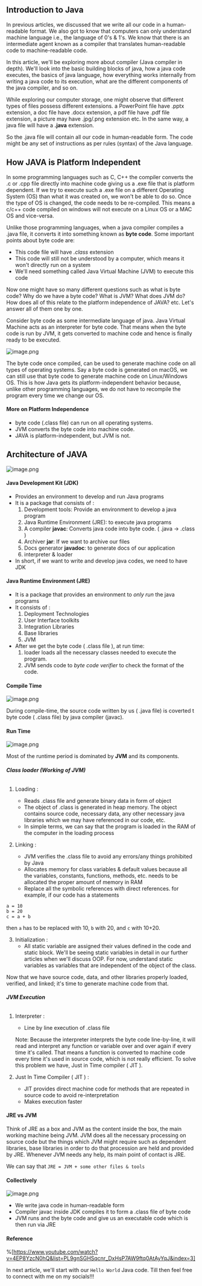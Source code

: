 ## Introduction to Java

In previous articles, we discussed that we write all our code in a human-readable format. We also got to know that computers can only understand machine language i.e., the language of 0's & 1's. We know that there is an intermediate agent known as a compiler that translates human-readable code to machine-readable code.

In this article, we'll be exploring more about compiler (Java compiler in depth). We'll look into the basic building blocks of java, how a java code executes, the basics of java language, how everything works internally from writing a java code to its execution, what are the different components of the java compiler, and so on.

While exploring our computer storage, one might observe that different types of files possess different extensions. a PowerPoint file have .pptx extension, a doc file have .docx extension, a pdf file have .pdf file extension, a picture may have .jpg/.png extension etc. In the same way, a java file will have a __.java__ extension.

So the .java file will contain all our code in human-readable form. The code might be any set of instructions as per rules (syntax) of the Java language.

## How JAVA is Platform Independent
In some programming languages such as C, C++ the compiler converts the .c or .cpp file directly into machine code giving us a .exe file that is platform dependent. If we try to execute such a .exe file on a different Operating System (OS) than what it was created on, we won't be able to do so. Once the type of OS is changed, the code needs to be re-compiled. This means a c/c++ code compiled on windows will not execute on a Linux OS or a MAC OS and vice-versa.

Unlike those programming languages, when a java compiler compiles a .java file, it converts it into something known as __byte code__. Some important points about byte code are:
- This code file will have _.class_ extension
- This code will still not be understood by a computer, which means it won't directly run on a system
- We'll need something called Java Virtual Machine (JVM) to execute this code

Now one might have so many different questions such as what is byte code? Why do we have a byte code? What is JVM? What does JVM do? How does all of this relate to the platform independence of JAVA? etc. Let's answer all of them one by one.

Consider byte code as some intermediate language of java. Java Virtual Machine acts as an interpreter for byte code. That means when the byte code is run by JVM, it gets converted to machine code and hence is finally ready to be executed.

![image.png](https://cdn.hashnode.com/res/hashnode/image/upload/v1636539931785/XaPY_GW3s.png)

The byte code once compiled, can be used to generate machine code on all types of operating systems. Say a byte code is generated on macOS, we can still use that byte code to generate machine code on Linux/Windows OS. This is how Java gets its platform-independent behavior because, unlike other programming languages, we do not have to recompile the program every time we change our OS.

#### More on Platform Independence
- byte code (.class file) can run on all operating systems.
- JVM converts the byte code into machine code.
- JAVA is platform-independent, but JVM is not.

## Architecture of JAVA

![image.png](https://cdn.hashnode.com/res/hashnode/image/upload/v1636541833244/I5nifrMjW.png)

#### Java Development Kit (JDK)
- Provides an environment to develop and run Java programs
- It is a package that consists of :
    1. Development tools: Provide an environment to develop a java program
    2. Java Runtime Environment (JRE): to execute java programs
    3. A compiler __javac__: Converts java code into byte code. ( .java -> .class )
    4. Archiver __jar__: If we want to archive our files
    5. Docs generator __javadoc__: to generate docs of our application
    6. interpreter & loader
- In short, if we want to write and develop java codes, we need to have JDK

#### Java Runtime Environment (JRE)
- It is a package that provides an environment to _only run_ the java programs
- It consists of :
    1. Deployment Technologies
    2. User Interface toolkits
    3. Integration Libraries
    4. Base libraries
    5. JVM
- After we get the byte code ( .class file ), at run time:
    1. loader loads all the necessary classes needed to execute the program.
    2. JVM sends code to _byte code verifier_ to check the format of the code.

#### Compile Time

![image.png](https://cdn.hashnode.com/res/hashnode/image/upload/v1636550710827/rlEBpPKAY.png)

During compile-time, the source code written by us ( .java file) is coverted t byte code ( .class file) by java compiler (javac).

#### Run Time

![image.png](https://cdn.hashnode.com/res/hashnode/image/upload/v1636550875244/cO-n5RzrY.png)

Most of the runtime period is dominated by __JVM__ and its components.

###### __Class loader (Working of JVM)__
1. Loading :
    - Reads .class file and generate binary data in form of object
    - The object of .class is generated in heap memory. The object contains source code, necessary data, any other necessary java libraries which we may have referenced in our code, etc.
    - In simple terms, we can say that the program is loaded in the RAM of the computer in the loading process

2. Linking :
    - JVM verifies the .class file to avoid any errors/any things prohibited by Java
    - Allocates memory for class variables & default values because all the variables, constants, functions, methods, etc. needs to be allocated the proper amount of memory in RAM
    - Replace all the symbolic references with direct references.
for example, if our code has a statements
```
a = 10
b = 20
c = a + b
```
then `a` has to be replaced with 10, `b` with 20, and `c` with 10+20.

3. Initialization :
    - All static variable are assigned their values defined in the code and static block.
We'll be seeing static variables in detail in our further articles when we'll discuss OOP. For now, understand static variables as variables that are independent of the object of the class.

Now that we have source code, data, and other libraries properly loaded, verified, and linked; it's time to generate machine code from that.

###### __JVM Execution__
1. Interpreter :
    - Line by line execution of .class file

    Note: Because the interpreter interprets the byte code line-by-line, it will read and interpret any function or variable over and over again if every time it's called. That means a function is converted to machine code every time it's used in source code, which is not really efficient. To solve this problem we have, Just in Time compiler ( JIT ).

2. Just In Time Compiler ( JIT ) :
    - JIT provides direct machine code for methods that are repeated in source code to avoid re-interpretation
    - Makes execution faster

#### JRE vs JVM
Think of JRE as a box and JVM as the content inside the box, the main working machine being JVM. JVM does all the necessary processing on source code but the things which JVM might require such as dependent libraries, base libraries in order to do that procession are held and provided by JRE. Whenever JVM needs any help, its main point of contact is JRE.

We can say that `JRE = JVM + some other files & tools`

#### Collectively

![image.png](https://cdn.hashnode.com/res/hashnode/image/upload/v1636555326553/37XAWqZRv.png)
- We write java code in human-readable form
- Compiler javac inside JDK compiles it to form a .class file of byte code
- JVM runs and the byte code and give us an executable code which is then run via JRE

#### Reference


%[https://www.youtube.com/watch?v=4EP8YzcN0hQ&list=PL9gnSGHSqcnr_DxHsP7AW9ftq0AtAyYqJ&index=3]


In next article, we'll start with our `Hello World` Java code. Till then feel free to connect with me on my socials!!!